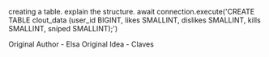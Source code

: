 creating a table. explain the structure. await connection.execute('CREATE TABLE clout_data (user_id BIGINT, likes SMALLINT, dislikes SMALLINT, kills SMALLINT, sniped SMALLINT);')



Original Author - Elsa
Original Idea - Claves
